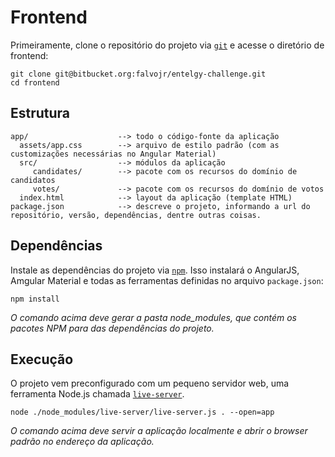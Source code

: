 # Frontend #

Primeiramente, clone o repositório do projeto via [`git`](http://git-scm.com) e acesse o diretório de frontend:

```
git clone git@bitbucket.org:falvojr/entelgy-challenge.git
cd frontend
```

## Estrutura ##

```
app/                    --> todo o código-fonte da aplicação
  assets/app.css        --> arquivo de estilo padrão (com as customizações necessárias no Angular Material)
  src/                  --> módulos da aplicação
     candidates/        --> pacote com os recursos do domínio de candidatos
	 votes/             --> pacote com os recursos do domínio de votos
  index.html            --> layout da aplicação (template HTML)
package.json            --> descreve o projeto, informando a url do repositório, versão, dependências, dentre outras coisas.
```

## Dependências ##

Instale as dependências do projeto via [`npm`](https://github.com/npm/npm).
Isso instalará o AngularJS, Amgular Material e todas as ferramentas definidas no arquivo `package.json`: 

```
npm install
```

*O comando acima deve gerar a pasta node_modules, que contém os pacotes NPM para das dependências do projeto.*

## Execução ##

O projeto vem preconfigurado com um pequeno servidor web, uma ferramenta Node.js chamada [`live-server`](https://github.com/tapio/live-server).

```
node ./node_modules/live-server/live-server.js . --open=app
```

*O comando acima deve servir a aplicação localmente e abrir o browser padrão no endereço da aplicação.*
